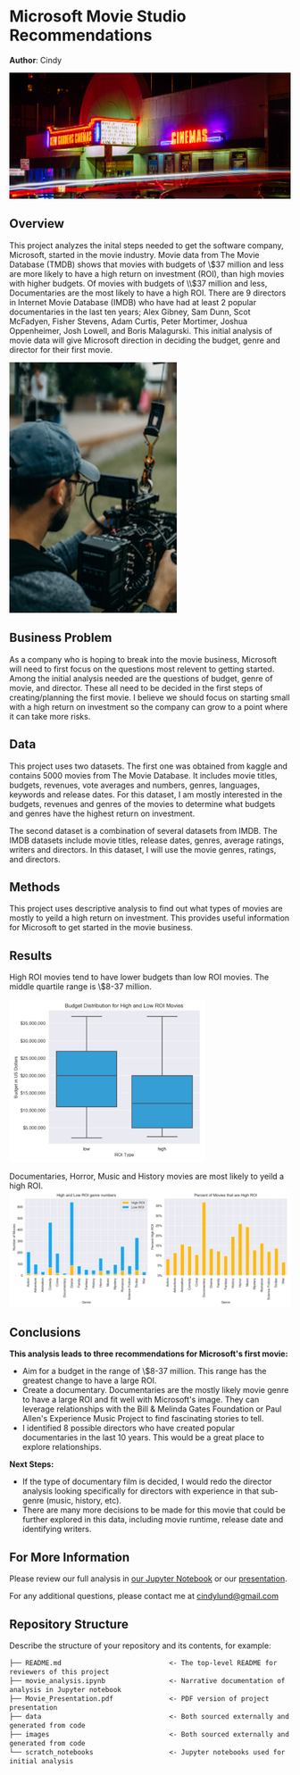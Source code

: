# Microsoft Movie Studio Recommendations

**Author**: Cindy

![picture of movie theater](images/cinemas-by-nathan-engel.png)

## Overview

This project analyzes the inital steps needed to get the software company, Microsoft, started in the movie industry. Movie data from The Movie Database (TMDB) shows that movies with budgets of \\$37 million and less are more likely to have a high return on investment (ROI), than high movies with higher budgets. Of movies with budgets of \\$37 million and less, Documentaries are the most likely to have a high ROI. There are 9 directors in Internet Movie Database (IMDB) who have had at least 2 popular documentaries in the last ten years; Alex Gibney, Sam Dunn, Scot McFadyen, Fisher Stevens, Adam Curtis, Peter Mortimer, Joshua Oppenheimer, Josh Lowell, and Boris Malagurski. This initial analysis of movie data will give Microsoft direction in deciding the budget, genre and director for their first movie.

<img alt="picture of man with video camera" src="images/camera.png" width="300"/>

## Business Problem

As a company who is hoping to break into the movie business, Microsoft will need to first focus on the questions most relevent to getting started. Among the initial analysis needed are the questions of budget, genre of movie, and director. These all need to be decided in the first steps of creating/planning the first movie. I believe we should focus on starting small with a high return on investment so the company can grow to a point where it can take more risks.


## Data

This project uses two datasets. The first one was obtained from kaggle and contains 5000 movies from The Movie Database. It includes movie titles, budgets, revenues, vote averages and numbers, genres, languages, keywords and release dates. For this dataset, I am mostly interested in the budgets, revenues and genres of the movies to determine what budgets and genres have the highest return on investment.

The second dataset is a combination of several datasets from IMDB. The IMDB datasets include movie titles, release dates, genres, average ratings, writers and directors. In this dataset, I will use the movie genres, ratings, and directors.

## Methods

This project uses descriptive analysis to find out what types of movies are mostly to yeild a high return on investment. This provides useful information for Microsoft to get started in the movie business.

## Results

High ROI movies tend to have lower budgets than low ROI movies. The middle quartile range is \\$8-37 million.

<img alt="Budget vs ROI" src="./images/budgetvROItype.png" width="350"/>

Documentaries, Horror, Music and History movies are most likely to yeild a high ROI.
![graph2](./images/highROIgenres.png)

## Conclusions

**This analysis leads to three recommendations for Microsoft's first movie:**
* Aim for a budget in the range of \\$8-37 million. This range has the greatest change to have a large ROI.
* Create a documentary. Documentaries are the mostly likely movie genre to have a large ROI and fit well with Microsoft's image. They can leverage relationships with the Bill & Melinda Gates Foundation or Paul Allen's Experience Music Project to find fascinating stories to tell.
* I identified 8 possible directors who have created popular documentaries in the last 10 years. This would be a great place to explore relationships.

    
**Next Steps:**
* If the type of documentary film is decided, I would redo the director analysis looking specifically for directors with experience in that sub-genre (music, history, etc).
* There are many more decisions to be made for this movie that could be further explored in this data, including movie runtime, release date and identifying writers.

## For More Information

Please review our full analysis in [our Jupyter Notebook](./movie_analysis.ipynb) or our [presentation](./Movie_Presentation.pdf).

For any additional questions, please contact me at cindylund@gmail.com

## Repository Structure

Describe the structure of your repository and its contents, for example:

```
├── README.md                           <- The top-level README for reviewers of this project
├── movie_analysis.ipynb                <- Narrative documentation of analysis in Jupyter notebook
├── Movie_Presentation.pdf              <- PDF version of project presentation
├── data                                <- Both sourced externally and generated from code
├── images                              <- Both sourced externally and generated from code
└── scratch_notebooks                   <- Jupyter notebooks used for initial analysis
```
